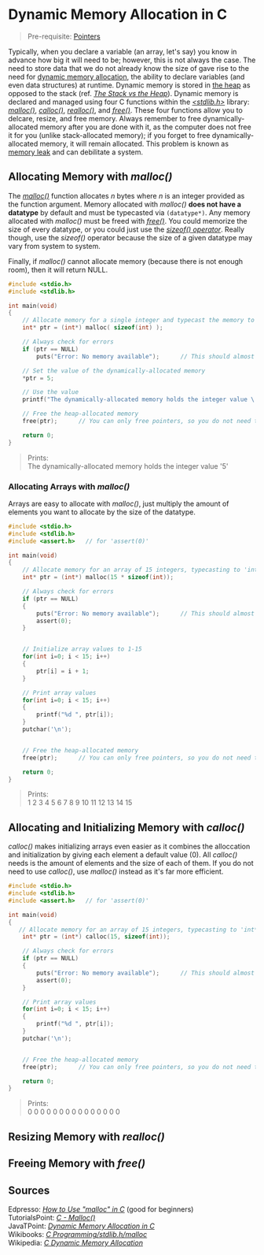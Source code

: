 # Dynamic Memory Allocation in C
> Pre-requisite: [Pointers](https://github.com/EthanC2/Notes-and-Writeups/blob/main/C/Memory%20Mangagement/Pointers.md)

Typically, when you declare a variable (an array, let's say) you know in advance how big it will need to be; however, this is not always the case.
The need to store data that we do not already know the size of gave rise to the need for [dynamic memory allocation](https://www.programiz.com/c-programming/c-dynamic-memory-allocation), the ability to declare variables (and even data structures) at runtime. Dynamic memory is stored in [the heap](https://www.geeksforgeeks.org/memory-layout-of-c-program/) as opposed to the stack (ref. [_The Stack vs the Heap_](https://nickolasteixeira.medium.com/stack-vs-heap-whats-the-difference-and-why-should-i-care-5abc78da1a88)).
Dynamic memory is declared and managed using four C functions within the [_\<stdlib.h\>_](https://www.tutorialspoint.com/c_standard_library/stdlib_h.htm) library:
[_malloc()_](https://www.tutorialspoint.com/c_standard_library/c_function_malloc.htm), [_calloc()_](https://www.tutorialspoint.com/c_standard_library/c_function_calloc.htm),
[_realloc()_](https://www.tutorialspoint.com/c_standard_library/c_function_realloc.htm), and [_free()_](https://www.tutorialspoint.com/c_standard_library/c_function_free.htm).
These four functions allow you to delcare, resize, and free memory. Always remember to free dynamically-allocated memory after you are done with it, as the computer does not
free it for you (unlike stack-allocated memory); if you forget to free dynamically-allocated memory, it will remain allocated. This problem is known as 
[memory leak](https://www.geeksforgeeks.org/what-is-memory-leak-how-can-we-avoid/) and can debilitate a system.

## Allocating Memory with _malloc()_
The [_malloc()_](https://www.tutorialspoint.com/c_standard_library/c_function_malloc.htm) function allocates _n_ bytes where _n_ is an integer provided as the function argument.
Memory allocated with _malloc()_ **does not have a datatype** by default and must be typecasted via `(datatype*)`. Any memory allocated with _malloc()_ must be freed with 
[_free()_](https://www.tutorialspoint.com/c_standard_library/c_function_free.htm). You could memorize the size of every datatype, or you could just use the [_sizeof() operator_](https://www.geeksforgeeks.org/sizeof-operator-c/). Really though, use the _sizeof()_ operator because the size of a given datatype may vary from system to system.

Finally, if _malloc()_ cannot allocate memory (because there is not enough room), then it will return NULL.

```C
#include <stdio.h>
#include <stdlib.h>

int main(void)
{
    // Allocate memory for a single integer and typecast the memory to an integer pointer
    int* ptr = (int*) malloc( sizeof(int) );

    // Always check for errors
    if (ptr == NULL)
        puts("Error: No memory available");      // This should almost never happen unless asking for a massive array

    // Set the value of the dynamically-allocated memory
    *ptr = 5;

    // Use the value
    printf("The dynamically-allocated memory holds the integer value \'%d\'\n", *ptr);

    // Free the heap-allocated memory
    free(ptr);      // You can only free pointers, so you do not need to add the '*'

    return 0;
}
```
> Prints: <br />
> The dynamically-allocated memory holds the integer value '5' <br />

### Allocating Arrays with _malloc()_
Arrays are easy to allocate with _malloc()_, just multiply the amount of elements you want to allocate by the size of the datatype. <br />

```C
#include <stdio.h>
#include <stdlib.h>
#include <assert.h>   // for 'assert(0)'

int main(void)
{
    // Allocate memory for an array of 15 integers, typecasting to 'int*'
    int* ptr = (int*) malloc(15 * sizeof(int));      

    // Always check for errors
    if (ptr == NULL)
    {
        puts("Error: No memory available");      // This should almost never happen unless asking for a massive ptray
        assert(0);
    }


    // Initialize array values to 1-15
    for(int i=0; i < 15; i++)
    {
        ptr[i] = i + 1;
    }

    // Print array values
    for(int i=0; i < 15; i++)
    {
        printf("%d ", ptr[i]);
    }
    putchar('\n');


    // Free the heap-allocated memory
    free(ptr);      // You can only free pointers, so you do not need to add the '*'

    return 0;
}
```
> Prints: <br />
> 1 2 3 4 5 6 7 8 9 10 11 12 13 14 15

## Allocating and Initializing Memory with _calloc()_
_calloc()_ makes initializing arrays even easier as it combines the alloccation and initialization by giving each element a default value (0). All _calloc()_ needs
is the amount of elements and the size of each of them. If you do not need to use _calloc()_, use _malloc()_ instead as it's far more efficient.

```C
#include <stdio.h>
#include <stdlib.h>
#include <assert.h>   // for 'assert(0)'

int main(void)
{
   // Allocate memory for an array of 15 integers, typecasting to 'int*' (each value = 0)
    int* ptr = (int*) calloc(15, sizeof(int));   

    // Always check for errors
    if (ptr == NULL)
    {
        puts("Error: No memory available");      // This should almost never happen unless asking for a massive ptray
        assert(0);
    }

    // Print array values
    for(int i=0; i < 15; i++)
    {
        printf("%d ", ptr[i]);
    }
    putchar('\n');


    // Free the heap-allocated memory
    free(ptr);      // You can only free pointers, so you do not need to add the '*'

    return 0;
}
```
> Prints: <br />
> 0 0 0 0 0 0 0 0 0 0 0 0 0 0 0

## Resizing Memory with _realloc()_

## Freeing Memory with _free()_

## Sources
Edpresso: [_How to Use "malloc" in C_](https://www.educative.io/edpresso/how-to-use-malloc-in-c) (good for beginners) <br />
TutorialsPoint: [_C - Malloc()_](https://www.tutorialspoint.com/c_standard_library/c_function_malloc.htm) <br />
JavaTPoint: [_Dynamic Memory Allocation in C_](https://www.javatpoint.com/dynamic-memory-allocation-in-c) <br />
Wikibooks: [_C Programming/stdlib.h/malloc_](https://en.wikibooks.org/wiki/C_Programming/stdlib.h/malloc) <br />
Wikipedia: [_C Dynamic Memory Allocation_](https://en.wikipedia.org/wiki/C_dynamic_memory_allocation) <br />
